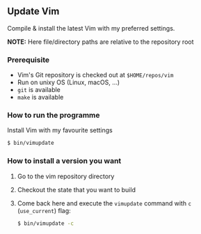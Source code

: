 ## Update Vim

Compile & install the latest Vim with my preferred settings.

**NOTE:** Here file/directory paths are relative to the repository root

### Prerequisite

* Vim's Git repository is checked out at `$HOME/repos/vim`
* Run on unixy OS (Linux, macOS, ...)
* `git` is available
* `make` is available

### How to run the programme

Install Vim with my favourite settings

```sh
$ bin/vimupdate
```

### How to install a version you want

1. Go to the vim repository directory
1. Checkout the state that you want to build
1. Come back here and execute the `vimupdate` command with `c` (`use_current`) flag:

    ```sh
    $ bin/vimupdate -c
    ```
